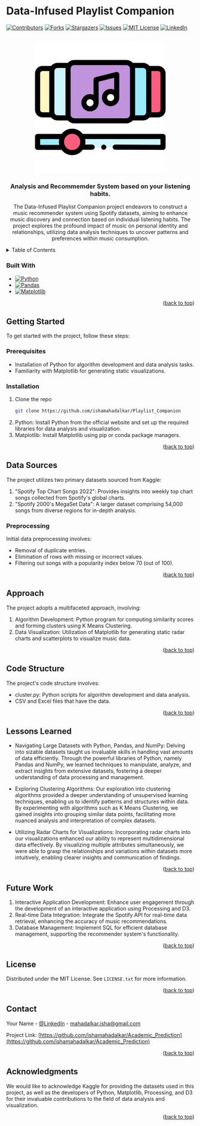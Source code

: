 # Data-Infused Playlist Companion

<!-- Improved compatibility of back to top link: See: https://github.com/othneildrew/Best-README-Template/pull/73 -->
<a name="readme-top"></a>

<!-- PROJECT SHIELDS -->
<!--
*** I'm using markdown "reference style" links for readability.
*** Reference links are enclosed in brackets [ ] instead of parentheses ( ).
*** See the bottom of this document for the declaration of the reference variables
*** for contributors-url, forks-url, etc. This is an optional, concise syntax you may use.
*** https://www.markdownguide.org/basic-syntax/#reference-style-links
-->
[![Contributors][contributors-shield]][contributors-url]
[![Forks][forks-shield]][forks-url]
[![Stargazers][stars-shield]][stars-url]
[![Issues][issues-shield]][issues-url]
[![MIT License][license-shield]][license-url]
[![LinkedIn][linkedin-shield]][linkedin-url]


<!-- PROJECT LOGO -->
<br />
<div align="center">
  <a href="https://github.com/ishamahadalkar/Nashville_Housing">
    <img src="logo_playlist.png" height="350px" alt="Logo" >
  </a>
  
<!-- Section Name tag -->
<a name="#about-the-project"></a>
<h3 align="center">Analysis and Recommemder System based on your listening habits.</h3>

  <p align="center">
    The Data-Infused Playlist Companion project endeavors to construct a music recommender system using Spotify datasets, aiming to enhance music discovery and connection based on individual listening habits. The project explores the profound impact of music on personal identity and relationships, utilizing data analysis techniques to uncover patterns and preferences within music consumption.
    <br />
  </p>
</div>



<!-- TABLE OF CONTENTS -->
<details>
  <summary>Table of Contents</summary>
  <ol>
    <li>
      <a href="#about-the-project">About The Project</a>
      <ul>
        <li><a href="#built-with">Built With</a></li>
      </ul>
    </li>
    <li>
      <a href="#getting-started">Getting Started</a>
      <ul>
        <li><a href="#prerequisites">Prerequisites</a></li>
        <li><a href="#installation">Installation</a></li>
      </ul>
    </li>
    <li><a href="#data-sources">Data Sources</a>
      <ul>
          <li><a href="#preprocessing">Preprocessing</a></li>
      </ul>
    </li>
    <li><a href="#approach">Approach</a></li>
    <li><a href="#code-structure">Code Structure</a></li>
    <li><a href="#lessons-learned">Lessons Learned</a></li>
    <li><a href="#future-work">Future Work</a></li>
    <li><a href="#license">License</a></li>
    <li><a href="#contact">Contact</a></li>
    <li><a href="#acknowledgments">Acknowledgments</a></li>
  </ol>
</details>

<!-- Section Name tag -->
<a name="#built-with"></a>

### Built With

* [![Python][python-badge]][python-url]
* [![Pandas][pandas-badge]][pandas-url]
* [![Matplotlib][matplotlib-badge]][matplotlib-url]

<p align="right">(<a href="#readme-top">back to top</a>)</p>


<!-- GETTING STARTED -->
## Getting Started

To get started with the project, follow these steps:

<!-- Section Name tag -->
<a name="#getting-started"></a>

### Prerequisites

<!-- Section Name tag -->
<a name="#prerequisites"></a>

- Installation of Python for algorithm development and data analysis tasks.
- Familiarity with Matplotlib for generating static visualizations.

### Installation

<!-- Section Name tag -->
<a name="#installation"></a>

1. Clone the repo
   ```sh
   git clone https://github.com/ishamahadalkar/Playlist_Companion
   ```
 2. Python: Install Python from the official website and set up the required libraries for data analysis and visualization.
 3. Matplotlib: Install Matplotlib using pip or conda package managers.
    
<p align="right">(<a href="#readme-top">back to top</a>)</p>

<!-- DATA SOURCES -->
## Data Sources

<!-- Section Name tag -->
<a name="#data-sources"></a>

The project utilizes two primary datasets sourced from Kaggle:

1. "Spotify Top Chart Songs 2022": Provides insights into weekly top chart songs collected from Spotify's global charts.
2. "Spotify 2000's MegaSet Data": A larger dataset comprising 54,000 songs from diverse regions for in-depth analysis.

### Preprocessing

<!-- Section Name tag -->
<a name="#preprocessing"></a>

Initial data preprocessing involves:

- Removal of duplicate entries.
- Elimination of rows with missing or incorrect values.
- Filtering out songs with a popularity index below 70 (out of 100).

<p align="right">(<a href="#readme-top">back to top</a>)</p>


<!-- APPROACH -->
## Approach

<!-- Section Name tag -->
<a name="#approach"></a>

The project adopts a multifaceted approach, involving:

1. Algorithm Development: Python program for computing similarity scores and forming clusters using K Means Clustering.
2. Data Visualization: Utilization of Matplotlib for generating static radar charts and scatterplots to visualize music data.

<p align="right">(<a href="#readme-top">back to top</a>)</p>

<!-- CODE STRUCTURE -->
## Code Structure

<!-- Section Name tag -->
<a name="#code-structure"></a>

The project's code structure involves:

- cluster.py: Python scripts for algorithm development and data analysis.
- CSV and Excel files that have the data.

<p align="right">(<a href="#readme-top">back to top</a>)</p>


<!-- Lessons Learned -->
## Lessons Learned

<!-- Section Name tag -->
<a name="#lessons-learned"></a>

- Navigating Large Datasets with Python, Pandas, and NumPy: Delving into sizable datasets taught us invaluable skills in handling vast amounts of data efficiently. Through the powerful libraries of Python, namely Pandas and NumPy, we learned techniques to manipulate, analyze, and extract insights from extensive datasets, fostering a deeper understanding of data processing and management.

- Exploring Clustering Algorithms: Our exploration into clustering algorithms provided a deeper understanding of unsupervised learning techniques, enabling us to identify patterns and structures within data. By experimenting with algorithms such as K Means Clustering, we gained insights into grouping similar data points, facilitating more nuanced analysis and interpretation of complex datasets.

- Utilizing Radar Charts for Visualizations: Incorporating radar charts into our visualizations enhanced our ability to represent multidimensional data effectively. By visualizing multiple attributes simultaneously, we were able to grasp the relationships and variations within datasets more intuitively, enabling clearer insights and communication of findings.

<p align="right">(<a href="#readme-top">back to top</a>)</p>

<!-- FUTURE WORK -->
## Future Work

<!-- Section Name tag -->
<a name="#future-work"></a>

1. Interactive Application Development: Enhance user engagement through the development of an interactive application using Processing and D3.
2. Real-time Data Integration: Integrate the Spotify API for real-time data retrieval, enhancing the accuracy of music recommendations.
3. Database Management: Implement SQL for efficient database management, supporting the recommender system's functionality.

<p align="right">(<a href="#readme-top">back to top</a>)</p>


<!-- LICENSE -->
## License

<!-- Section Name tag -->
<a name="#license"></a>

Distributed under the MIT License. See `LICENSE.txt` for more information.

<p align="right">(<a href="#readme-top">back to top</a>)</p>



<!-- CONTACT -->
## Contact

<!-- Section Name tag -->
<a name="#contact"></a>

Your Name - [@LinkedIn]([linked-url]) - mahadalkar.isha@gmail.com

Project Link: [https://github.com/ishamahadalkar/Academic_Prediction](https://github.com/ishamahadalkar/Academic_Prediction)

<p align="right">(<a href="#readme-top">back to top</a>)</p>



<!-- ACKNOWLEDGMENTS -->
## Acknowledgments

<!-- Section Name tag -->
<a name="#acknowledgments"></a>

We would like to acknowledge Kaggle for providing the datasets used in this project, as well as the developers of Python, Matplotlib, Processing, and D3 for their invaluable contributions to the field of data analysis and visualization.

<p align="right">(<a href="#readme-top">back to top</a>)</p>



<!-- MARKDOWN LINKS & IMAGES -->
<!-- https://www.markdownguide.org/basic-syntax/#reference-style-links -->
[repository-name]: https://github.com/ishamahadalkar/Academic_Prediction
[contributors-shield]: https://img.shields.io/github/contributors/ishamahadalkar/Academic_Prediction.svg?style=for-the-badge
[contributors-url]: https://github.com/ishamahadalkar/Academic_Prediction/graphs/contributors
[forks-shield]: https://img.shields.io/github/forks/ishamahadalkar/Academic_Prediction.svg?style=for-the-badge
[forks-url]: https://github.com/ishamahadalkar/Academic_Prediction/network/members
[stars-shield]: https://img.shields.io/github/stars/ishamahadalkar/Academic_Prediction.svg?style=for-the-badge
[stars-url]: https://github.com/ishamahadalkar/Academic_Prediction/stargazers
[issues-shield]: https://img.shields.io/github/issues/ishamahadalkar/Academic_Prediction.svg?style=for-the-badge
[issues-url]: https://github.com/ishamahadalkar/Academic_Prediction/issues
[license-shield]: https://img.shields.io/github/license/ishamahadalkar/Academic_Prediction.svg?style=for-the-badge
[license-url]: https://github.com/ishamahadalkar/Academic_Prediction/blob/master/LICENSE.txt
[linkedin-shield]: https://img.shields.io/badge/-LinkedIn-black.svg?style=for-the-badge&logo=linkedin&colorB=555
[linkedin-url]: https://linkedin.com/in/isha-mahadalkar

[python-badge]: https://img.shields.io/badge/Python-3776AB?style=for-the-badge&logo=python&logoColor=white
[scikit-learn-badge]: https://img.shields.io/badge/scikit--learn-F7931E?style=for-the-badge&logo=scikit-learn&logoColor=white
[pandas-badge]: https://img.shields.io/badge/Pandas-150458?style=for-the-badge&logo=pandas&logoColor=white
[numpy-badge]: https://img.shields.io/badge/NumPy-013243?style=for-the-badge&logo=numpy&logoColor=white
[matplotlib-badge]: https://img.shields.io/badge/Matplotlib-3776AB?style=for-the-badge&logo=matplotlib&logoColor=white
[seaborn-badge]: https://img.shields.io/badge/Seaborn-008ABC?style=for-the-badge&logo=seaborn&logoColor=white

[python-url]: https://www.python.org/
[scikit-learn-url]: https://scikit-learn.org/
[pandas-url]: https://pandas.pydata.org/
[numpy-url]: https://numpy.org/
[matplotlib-url]: https://matplotlib.org/
[seaborn-url]: https://seaborn.pydata.org/


